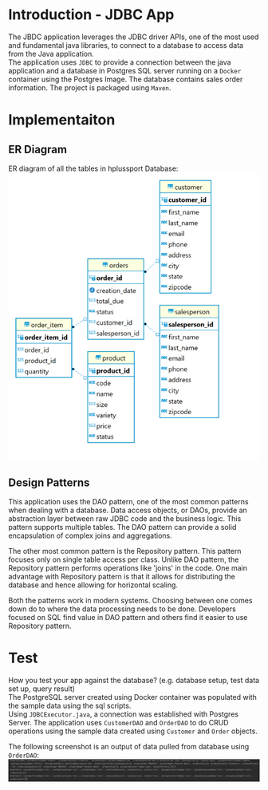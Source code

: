 # Introduction - JDBC App
The JBDC application leverages the JDBC driver APIs, one of the most used and fundamental java libraries, to connect to a database to access data from the Java application.  
The application uses `JDBC` to provide a connection between the java application and a database in Postgres SQL server running on a `Docker` container using the Postgres Image. The database contains sales order information. The project is packaged using `Maven`.  
# Implementaiton
## ER Diagram
ER diagram of all the tables in hplussport Database:  
![ER Diagram](./assets/erDiagram.PNG)
## Design Patterns
This application uses the DAO pattern, one of the most common patterns when dealing with a  database. Data access objects, or DAOs, provide an abstraction layer between raw JDBC code and the business logic. This pattern supports multiple tables. The DAO pattern can provide a solid encapsulation of complex joins and aggregations. 
  
The other most common pattern is the Repository pattern. This pattern focuses only on single table access per class. Unlike DAO pattern, the Repository pattern performs operations like 'joins' in the code. One main advantage with Repository pattern is that it allows for distributing the database and hence allowing for horizontal scaling.  

Both the patterns work in modern systems. Choosing between one comes down do to where the data processing needs to be done. Developers focused on SQL find value in DAO pattern and others find it easier to use Repository pattern.

# Test
How you test your app against the database? (e.g. database setup, test data set up, query result)  
The PostgreSQL server created using Docker container was populated with the sample data using the sql scripts.  
Using `JDBCExecutor.java`, a connection was established with Postgres Server. The application uses `CustomerDAO` and `OrderDAO` to do CRUD operations using the sample data created using `Customer` and `Order` objects.  

The following screenshot is an output of data pulled from database using `OrderDAO`:  
![Sample Test Output](./assets/test_out.png)
